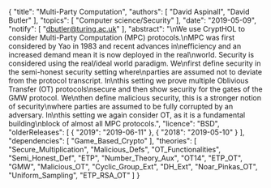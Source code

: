 {
    "title": "Multi-Party Computation",
    "authors": [
        "David Aspinall",
        "David Butler"
    ],
    "topics": [
        "Computer science/Security"
    ],
    "date": "2019-05-09",
    "notify": [
        "dbutler@turing.ac.uk"
    ],
    "abstract": "\nWe use CryptHOL to consider Multi-Party Computation (MPC) protocols.\nMPC was first considered by Yao in 1983 and recent advances in\nefficiency and an increased demand mean it is now deployed in the real\nworld. Security is considered using the real/ideal world paradigm. We\nfirst define security in the semi-honest security setting where\nparties are assumed not to deviate from the protocol transcript. In\nthis setting we prove multiple Oblivious Transfer (OT) protocols\nsecure and then show security for the gates of the GMW protocol. We\nthen define malicious security, this is a stronger notion of security\nwhere parties are assumed to be fully corrupted by an adversary. In\nthis setting we again consider OT, as it is a fundamental building\nblock of almost all MPC protocols.",
    "licence": "BSD",
    "olderReleases": [
        {
            "2019": "2019-06-11"
        },
        {
            "2018": "2019-05-10"
        }
    ],
    "dependencies": [
        "Game_Based_Crypto"
    ],
    "theories": [
        "Secure_Multiplication",
        "Malicious_Defs",
        "OT_Functionalities",
        "Semi_Honest_Def",
        "ETP",
        "Number_Theory_Aux",
        "OT14",
        "ETP_OT",
        "GMW",
        "Malicious_OT",
        "Cyclic_Group_Ext",
        "DH_Ext",
        "Noar_Pinkas_OT",
        "Uniform_Sampling",
        "ETP_RSA_OT"
    ]
}